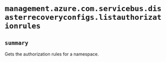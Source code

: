 # `management.azure.com.servicebus.disasterrecoveryconfigs.listauthorizationrules`

## `summary`
Gets the authorization rules for a namespace.


